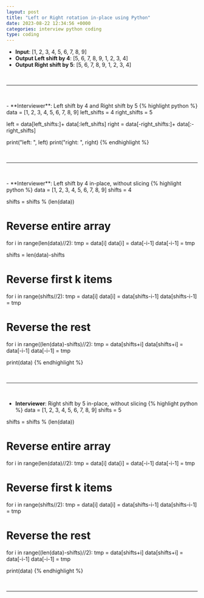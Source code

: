 ```yaml
---
layout: post
title: "Left or Right rotation in-place using Python"
date: 2023-08-22 12:34:56 +0000
categories: interview python coding
type: coding
---
```

- **Input**: [1, 2, 3, 4, 5, 6, 7, 8, 9]
- **Output Left shift by 4**: [5, 6, 7, 8, 9, 1, 2, 3, 4]
- **Output Right shift by 5**: [5, 6, 7, 8, 9, 1, 2, 3, 4]
<p>&nbsp;</p><hr/><p>&nbsp;</p>
- **Interviewer**: Left shift by 4 and Right shift by 5
{% highlight python %}
data = [1, 2, 3, 4, 5, 6, 7, 8, 9]
left_shifts = 4
right_shifts = 5

left = data[left_shifts:]+ data[:left_shifts]
right = data[-right_shifts:]+ data[:-right_shifts]

print("left: ", left)
print("right: ", right)
{% endhighlight %}
<p>&nbsp;</p><hr/><p>&nbsp;</p>
- **Interviewer**: Left shift by 4 in-place, without slicing
{% highlight python %}
data = [1, 2, 3, 4, 5, 6, 7, 8, 9]
shifts = 4

shifts = shifts % (len(data))

# Reverse entire array
for i in range(len(data)//2):
    tmp = data[i]
    data[i] = data[-i-1]
    data[-i-1] = tmp

shifts = len(data)-shifts

# Reverse first k items
for i in range(shifts//2):
    tmp = data[i]
    data[i] = data[shifts-i-1]
    data[shifts-i-1] = tmp

# Reverse the rest
for i in range((len(data)-shifts)//2):
    tmp = data[shifts+i]
    data[shifts+i] = data[-i-1]
    data[-i-1] = tmp

print(data)
{% endhighlight %}
<p>&nbsp;</p><hr/><p>&nbsp;</p>

- **Interviewer**: Right shift by 5 in-place, without slicing
{% highlight python %}
data = [1, 2, 3, 4, 5, 6, 7, 8, 9]
shifts = 5

shifts = shifts % (len(data))

# Reverse entire array
for i in range(len(data)//2):
    tmp = data[i]
    data[i] = data[-i-1]
    data[-i-1] = tmp

# Reverse first k items
for i in range(shifts//2):
    tmp = data[i]
    data[i] = data[shifts-i-1]
    data[shifts-i-1] = tmp

# Reverse the rest
for i in range((len(data)-shifts)//2):
    tmp = data[shifts+i]
    data[shifts+i] = data[-i-1]
    data[-i-1] = tmp

print(data)
{% endhighlight %}
<p>&nbsp;</p><hr/><p>&nbsp;</p>